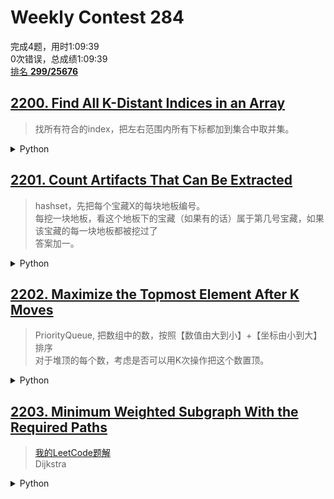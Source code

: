 # Weekly Contest 284 

完成4题，用时1:09:39\
0次错误，总成绩1:09:39\
[排名 **299/25676**](https://leetcode.com/contest/weekly-contest-284/ranking/4/)

## [2200. Find All K-Distant Indices in an Array](https://leetcode.com/problems/find-all-k-distant-indices-in-an-array/)

> 找所有符合的index，把左右范围内所有下标都加到集合中取并集。

<details>
    <summary> Python </summary>   
  
```python
def findKDistantIndices(self, A: List[int], key: int, k: int) -> List[int]:
        ans = set()
        for i, x in enumerate(A):
            if x == key:
                ans.add(i)
        tmp = set()
        n = len(A)
        for a in ans:
            for i in range(a - k, a + k + 1):
                if 0 <= i < n:
                    tmp.add(i)
        return sorted(list(tmp))
```
</details>


## [2201. Count Artifacts That Can Be Extracted](https://leetcode.com/problems/count-artifacts-that-can-be-extracted/)

> hashset，先把每个宝藏X的每块地板编号。\
> 每挖一块地板，看这个地板下的宝藏（如果有的话）属于第几号宝藏，如果该宝藏的每一块地板都被挖过了\
> 答案加一。

<details>
    <summary> Python </summary>   
  
```python
def digArtifacts(self, n: int, artifacts: List[List[int]], dig: List[List[int]]) -> int:
        pos = collections.defaultdict(int)
        cnt = collections.defaultdict(int)
        ans = 0
        for i, a in enumerate(artifacts):
            x1, y1, x2, y2 = a
            cnt[i] = (x2 - x1 + 1) * (y2 - y1 + 1)
            for x in range(x1, x2 + 1):
                for y in range(y1, y2 + 1):
                    pos[(x, y)] = i
        for x, y in dig:
            if (x, y) in pos:
                curr = pos[(x, y)]
                if cnt[curr] == 1:
                    ans += 1
                cnt[curr] -= 1
        return ans)                                 
```
                                   
</details>

## [2202. Maximize the Topmost Element After K Moves](https://leetcode.com/problems/maximize-the-topmost-element-after-k-moves/)

> PriorityQueue, 把数组中的数，按照【数值由大到小】+【坐标由小到大】排序\
> 对于堆顶的每个数，考虑是否可以用K次操作把这个数置顶。

<details>
    <summary> Python </summary>   

```python
def maximumTop(self, nums: List[int], k: int) -> int:
        n = len(nums)
        pq = []
        if n == 1:
            return nums[0] if k % 2 == 0 else -1
        for i, num in enumerate(nums):
            heapq.heappush(pq, (-num, i))

        while pq:
            cur, idx = heapq.heappop(pq)
            if idx > k:
                continue
            elif idx == k:
                return -cur
            else:
                res = k - idx
                if res == 1:
                    continue 
                else:
                    return -cur
        return -1
```
  
</details>

## [2203. Minimum Weighted Subgraph With the Required Paths](https://leetcode.com/problems/replace-non-coprime-numbers-in-array/)

> [我的LeetCode题解](https://leetcode.com/problems/minimum-weighted-subgraph-with-the-required-paths/discuss/1844113/Python-Explanation-with-pictures-Dijkstra)\
> Dijkstra

<details>
    <summary> Python </summary>   
  
```python
def minimumWeight(self, n: int, E: List[List[int]], s1: int, s2: int, d: int) -> int:
        d1, d2, dd = [math.inf] * n, [math.inf] * n, [math.inf] * n
        d1[s1] = d2[s2] = dd[d] = 0
        nxxt, prev = collections.defaultdict(dict), collections.defaultdict(dict)
        ans = math.inf
        for s, e, w in E:
            nxxt[s][e] = min(nxxt[s].get(e, math.inf), w)
            prev[e][s] = min(prev[e].get(s, math.inf), w)

        pq, visited = [], set([s1])
        for nxt in nxxt[s1]:
            heapq.heappush(pq, [nxxt[s1][nxt], nxt])
        while pq:
            curw, curn = heapq.heappop(pq)
            if curn not in visited:
                visited.add(curn)
                d1[curn] = min(d1[curn], curw)
                for nxt in nxxt[curn]:
                    heapq.heappush(pq, [nxxt[curn][nxt] + curw, nxt])

        pq, visited = [], set([s2])
        for nxt in nxxt[s2]:
            heapq.heappush(pq, [nxxt[s2][nxt], nxt])
        while pq:
            curw, curn = heapq.heappop(pq)
            if curn not in visited:
                visited.add(curn)
                d2[curn] = min(d2[curn], curw)
                for nxt in nxxt[curn]:
                    heapq.heappush(pq, [nxxt[curn][nxt] + curw, nxt])

        pq, visited = [], set([d])
        for pre in prev[d]:
            heapq.heappush(pq, [prev[d][pre], pre])
        while pq:
            curw, curn = heapq.heappop(pq)
            if curn not in visited:
                visited.add(curn)
                dd[curn] = min(dd[curn], curw)
                for pre in prev[curn]:
                    heapq.heappush(pq, [prev[curn][pre] + curw, pre])
                    
        for i, w in enumerate(dd):
            if d1[i] == math.inf or d2[i] == math.inf:
                continue
            ans = min(ans, dd[i] + d1[i] + d2[i])
        return ans if ans < math.inf else -1

```
</details>
